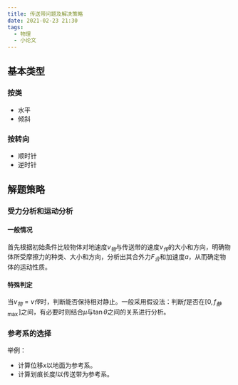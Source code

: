 ```yaml
---
title: 传送带问题及解决策略
date: 2021-02-23 21:30
tags:
  - 物理
  - 小论文
---
```


## 基本类型

### 按类

- 水平
- 倾斜

### 按转向

- 顺时针
- 逆时针

## 解题策略

### 受力分析和运动分析

#### 一般情况

首先根据初始条件比较物体对地速度$v_{物}$与传送带的速度$v_{传}$的大小和方向，明确物体所受摩擦力的种类、大小和方向，分析出其合外力$F_{合}$和加速度$a$，从而确定物体的运动性质。

#### 特殊判定

当$v_{物}=v{传}$时，判断能否保持相对静止。一般采用假设法：判断$f$是否在$[0,f_{静\max}]$之间，有必要时则结合$\mu$与$\tan \theta$之间的关系进行分析。

### 参考系的选择

举例：

- 计算位移$x$以地面为参考系。
- 计算划痕长度$l$以传送带为参考系。